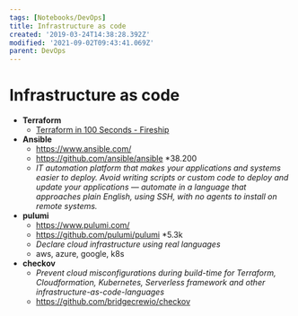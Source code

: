 ```yaml
---
tags: [Notebooks/DevOps]
title: Infrastructure as code
created: '2019-03-24T14:38:28.392Z'
modified: '2021-09-02T09:43:41.069Z'
parent: DevOps
---
```


# Infrastructure as code
- **Terraform**
  - [Terraform in 100 Seconds - Fireship](https://www.youtube.com/watch?v=tomUWcQ0P3k)
- **Ansible**
  - https://www.ansible.com/
  - https://github.com/ansible/ansible *38.200
  - *IT automation platform that makes your applications and systems easier to deploy. Avoid writing scripts or custom code to deploy and update your applications — automate in a language that approaches plain English, using SSH, with no agents to install on remote systems.*
- **pulumi**
  - https://www.pulumi.com/
  - https://github.com/pulumi/pulumi *5.3k
  - *Declare cloud infrastructure using real languages*
  - aws, azure, google, k8s
- **checkov**
  - *Prevent cloud misconfigurations during build-time for Terraform, Cloudformation, Kubernetes, Serverless framework and other infrastructure-as-code-languages*
  - https://github.com/bridgecrewio/checkov
